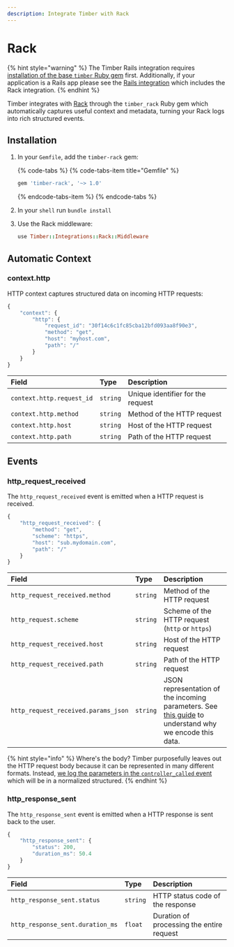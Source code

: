 ```yaml
---
description: Integrate Timber with Rack
---
```


# Rack

{% hint style="warning" %}
The Timber Rails integration requires [installation of the base `timber` Ruby gem](../#installation) first. Additionally, if your application is a Rails app please see the [Rails integration](rails.md) which includes the Rack integration.
{% endhint %}

Timber integrates with [Rack](https://rack.github.io/) through the `timber_rack` Ruby gem which automatically captures useful context and metadata, turning your Rack logs into rich structured events.

## Installation

1. In your `Gemfile`, add the `timber-rack` gem:  


   {% code-tabs %}
   {% code-tabs-item title="Gemfile" %}
   ```ruby
   gem 'timber-rack', '~> 1.0'
   ```
   {% endcode-tabs-item %}
   {% endcode-tabs %}

2. In your `shell` run `bundle install`
3. Use the Rack middleware:  


   ```ruby
   use Timber::Integrations::Rack::Middleware
   ```

## Automatic Context

### context.http

HTTP context captures structured data on incoming HTTP requests:

```javascript
{
    "context": {
        "http": {
            "request_id": "30f14c6c1fc85cba12bfd093aa8f90e3",
            "method": "get",
            "host": "myhost.com",
            "path": "/"
        }
    }
}
```

| Field | Type | Description |
| :--- | :--- | :--- |
| `context.http.request_id` | `string` | Unique identifier for the request |
| `context.http.method` | `string` | Method of the HTTP request |
| `context.http.host` | `string` | Host of the HTTP request |
| `context.http.path` | `string` | Path of the HTTP request |

## Events

### http\_request\_received

The `http_request_received` event is emitted when a HTTP request is received.

```javascript
{
    "http_request_received": {
        "method": "get",
        "scheme": "https",
        "host": "sub.mydomain.com",
        "path": "/"
    }
}
```

| Field | Type | Description |
| :--- | :--- | :--- |
| `http_request_received.method` | `string` | Method of the HTTP request |
| `http_request.scheme` | `string` | Scheme of the HTTP request \(`http` or `https`\) |
| `http_request_received.host` | `string` | Host of the HTTP request |
| `http_request_received.path` | `string` | Path of the HTTP request |
| `http_request_received.params_json` | `string` | JSON representation of the incoming parameters. See [this guide](../../../../guides/structured-logging-best-practices.md#keeping-your-schema-clean) to understand why we encode this data. |

{% hint style="info" %}
Where's the body? Timber purposefully leaves out the HTTP request body because it can be represented in many different formats. Instead, [we log the parameters in the `controller_called` event](rails.md#controller_called) which will be in a normalized structured.
{% endhint %}

### http\_response\_sent

The `http_response_sent` event is emitted when a HTTP response is sent back to the user.

```javascript
{
    "http_response_sent": {
        "status": 200,
        "duration_ms": 50.4
    }
}
```

| Field | Type | Description |
| :--- | :--- | :--- |
| `http_response_sent.status` | `string` | HTTP status code of the response |
| `http_response_sent.duration_ms` | `float` | Duration of processing the entire request |

